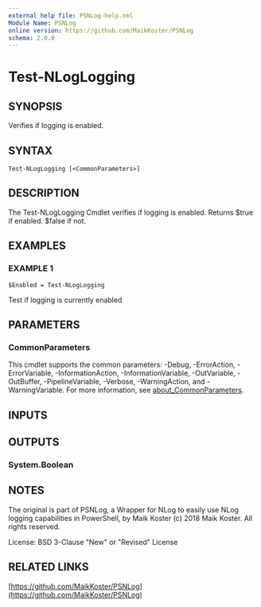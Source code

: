 ```yaml
---
external help file: PSNLog-help.xml
Module Name: PSNLog
online version: https://github.com/MaikKoster/PSNLog
schema: 2.0.0
---
```


# Test-NLogLogging

## SYNOPSIS
Verifies if logging is enabled.

## SYNTAX

```
Test-NLogLogging [<CommonParameters>]
```

## DESCRIPTION
The Test-NLogLogging Cmdlet verifies if logging is enabled.
Returns $true if enabled.
$false if not.

## EXAMPLES

### EXAMPLE 1
```
$Enabled = Test-NLogLogging
```

Test if logging is currently enabled

## PARAMETERS

### CommonParameters
This cmdlet supports the common parameters: -Debug, -ErrorAction, -ErrorVariable, -InformationAction, -InformationVariable, -OutVariable, -OutBuffer, -PipelineVariable, -Verbose, -WarningAction, and -WarningVariable. For more information, see [about_CommonParameters](http://go.microsoft.com/fwlink/?LinkID=113216).

## INPUTS

## OUTPUTS

### System.Boolean
## NOTES
The original is part of PSNLog, a Wrapper for NLog to easily use NLog logging capabilities in PowerShell, by Maik Koster
(c) 2018 Maik Koster.
All rights reserved.

License: BSD 3-Clause "New" or "Revised" License

## RELATED LINKS

[https://github.com/MaikKoster/PSNLog](https://github.com/MaikKoster/PSNLog)

